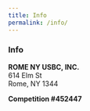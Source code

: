 ```yaml
---
title: Info
permalink: /info/
---
```

### Info

__ROME NY USBC, INC.__\
614 Elm St\
Rome, NY 1344

__Competition #452447__
